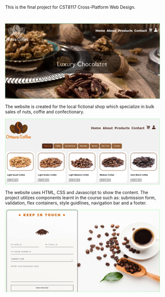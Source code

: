<p>This is the final project for CST8117 Cross-Platform Web Design.</p>
<br>

![home page](./screenshots/1.png)

<p>The website is created for the local fictional shop which specialize in bulk sales of nuts, coffie and confectionary.</p>

![sales page](./screenshots/2.png)

The website uses HTML, CSS and Javascript to show the content. The project utilizes components learnt in the course such as: submission form, validation, flex containers, style guidlines, navigation bar and a footer.

![contatct form](./screenshots/3.png)


